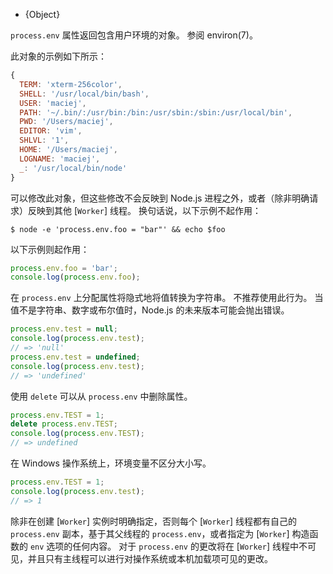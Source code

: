 <!-- YAML
added: v0.1.27
changes:
  - version: v11.14.0
    pr-url: https://github.com/nodejs/node/pull/26544
    description: Worker threads will now use a copy of the parent thread’s
                 `process.env` by default, configurable through the `env`
                 option of the `Worker` constructor.
  - version: v10.0.0
    pr-url: https://github.com/nodejs/node/pull/18990
    description: Implicit conversion of variable value to string is deprecated.
-->

* {Object}

`process.env` 属性返回包含用户环境的对象。
参阅 environ(7)。

此对象的示例如下所示：

<!-- eslint-skip -->
```js
{
  TERM: 'xterm-256color',
  SHELL: '/usr/local/bin/bash',
  USER: 'maciej',
  PATH: '~/.bin/:/usr/bin:/bin:/usr/sbin:/sbin:/usr/local/bin',
  PWD: '/Users/maciej',
  EDITOR: 'vim',
  SHLVL: '1',
  HOME: '/Users/maciej',
  LOGNAME: 'maciej',
  _: '/usr/local/bin/node'
}
```

可以修改此对象，但这些修改不会反映到 Node.js 进程之外，或者（除非明确请求）反映到其他 [`Worker`] 线程。
换句话说，以下示例不起作用：

```console
$ node -e 'process.env.foo = "bar"' && echo $foo
```

以下示例则起作用：

```js
process.env.foo = 'bar';
console.log(process.env.foo);
```

在 `process.env` 上分配属性将隐式地将值转换为字符串。
不推荐使用此行为。
当值不是字符串、数字或布尔值时，Node.js 的未来版本可能会抛出错误。

```js
process.env.test = null;
console.log(process.env.test);
// => 'null'
process.env.test = undefined;
console.log(process.env.test);
// => 'undefined'
```

使用 `delete` 可以从 `process.env` 中删除属性。

```js
process.env.TEST = 1;
delete process.env.TEST;
console.log(process.env.TEST);
// => undefined
```

在 Windows 操作系统上，环境变量不区分大小写。

```js
process.env.TEST = 1;
console.log(process.env.test);
// => 1
```

除非在创建 [`Worker`] 实例时明确指定，否则每个 [`Worker`] 线程都有自己的 `process.env` 副本，基于其父线程的 `process.env`，或者指定为 [`Worker`] 构造函数的 `env` 选项的任何内容。 
对于 `process.env` 的更改将在 [`Worker`] 线程中不可见，并且只有主线程可以进行对操作系统或本机加载项可见的更改。


